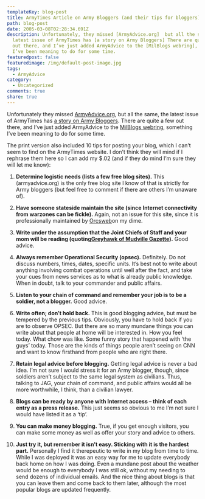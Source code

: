 ```yaml
---
templateKey: blog-post
title: ArmyTimes Article on Army Bloggers (and their tips for bloggers)
path: blog-post
date: 2005-03-08T02:28:34.691Z
description: Unfortunately, they missed [ArmyAdvice.org]  but all the same, the
  latest issue of ArmyTimes has [a story on Army Bloggers] There are quite a few
  out there, and I’ve just added ArmyAdvice to the [MilBlogs webring], something
  I’ve been meaning to do for some time.
featuredpost: false
featuredimage: /img/default-post-image.jpg
tags:
  - ArmyAdvice
category:
  - Uncategorized
comments: true
share: true
---
```

<!--StartFragment-->

Unfortunately they missed [ArmyAdvice.org](http://armyadvice.org/), but all the same, the latest issue of ArmyTimes has [a story on Army Bloggers](http://www.armytimes.com/story.php?f=1-292925-700605.php). There are quite a few out there, and I’ve just added ArmyAdvice to the [MilBlogs webring](http://www.ringsurf.com/netring?ring=MiliBlogs;id=95;action=list), something I’ve been meaning to do for some time.

The print version also included 10 tips for posting your blog, which I can’t seem to find on the ArmyTimes website. I don’t think they will mind if I rephrase them here so I can add my $.02 (and if they do mind I’m sure they will let me know):



1. **Determine logistic needs (lists a few free blog sites).** This (armyadvice.org) is the only free blog site I know of that is strictly for Army bloggers (but feel free to comment if there are others I’m unaware of).

2. **Have someone stateside maintain the site (since Internet connectivity from warzones can be fickle).** Again, not an issue for this site, since it is professionally maintained by [Orcsweb](http://www.orcsweb.com/)on my dime.

3. **Write under the assumption that the Joint Chiefs of Staff and your mom will be reading (quoting[Greyhawk of Mudville Gazette](http://www.mudvillegazette.com/)).** Good advice.

4. **Always remember Operational Security (opsec).** Definitely. Do not discuss numbers, times, dates, specific units. It’s best not to write about anything involving combat operations until well after the fact, and take your cues from news services as to what is already public knowledge. When in doubt, talk to your commander and public affairs.

5. **Listen to your chain of command and remember your job is to be a soldier, not a blogger.** Good advice.

6. **Write often; don’t hold back.** This is good blogging advice, but must be tempered by the previous tips. Obviously, you have to hold back if you are to observe OPSEC. But there are so many mundane things you can write about that people at home will be interested in. How you feel today. What chow was like. Some funny story that happened with ‘the guys’ today. Those are the kinds of things people aren’t seeing on CNN and want to know firsthand from people who are right there.

7. **Retain legal advice before blogging.** Getting legal advice is never a bad idea. I’m not sure I would stress it for an Army blogger, though, since soldiers aren’t subject to the same legal system as civilians. Thus, talking to JAG, your chain of command, and public affairs would all be more worthwhile, I think, than a civilian lawyer.

8. **Blogs can be ready by anyone with Internet access – think of each entry as a press release.** This just seems so obvious to me I’m not sure I would have listed it as a ‘tip’.

9. **You can make money blogging.** True, if you get enough visitors, you can make some money as well as offer your story and advice to others.

10. **Just try it, but remember it isn’t easy. Sticking with it is the hardest part.** Personally I find it therepeutic to write in my blog from time to time. While I was deployed it was an easy way for me to update everybody back home on how I was doing. Even a mundane post about the weather would be enough to everybody I was still ok, without my needing to send dozens of individual emails. And the nice thing about blogs is that you can leave them and come back to them later, although the most popular blogs are updated frequently.

<!--EndFragment-->